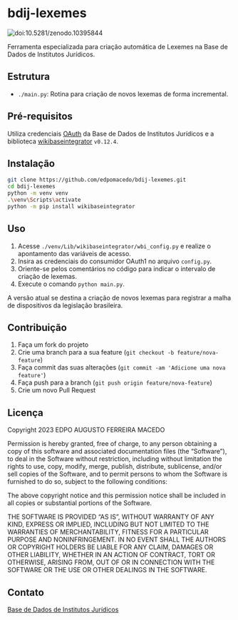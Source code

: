 # bdij-lexemes

![doi:10.5281/zenodo.10395844](https://zenodo.org/badge/DOI/10.5281/zenodo.10395844.svg)

Ferramenta especializada para criação automática de Lexemes na Base de Dados de Institutos Jurídicos.

## Estrutura

- `./main.py`: Rotina para criação de novos lexemas de forma incremental.

## Pré-requisitos

Utiliza credenciais [OAuth](https://web.bdij.com.br/wiki/Special:OAuthListConsumers) da Base de Dados de Institutos Jurídicos e a biblioteca [wikibaseintegrator](https://github.com/LeMyst/WikibaseIntegrator) `v0.12.4`.

## Instalação

```bash
git clone https://github.com/edpomacedo/bdij-lexemes.git
cd bdij-lexemes
python -m venv venv
.\venv\Scripts\activate
python -m pip install wikibaseintegrator
```

## Uso

1. Acesse `./venv/Lib/wikibaseintegrator/wbi_config.py` e realize o apontamento das variáveis de acesso.
2. Insira as credenciais do consumidor OAuth1 no arquivo `config.py`.
3. Oriente-se pelos comentários no código para indicar o intervalo de criação de lexemas.
4. Execute o comando `python main.py`.

A versão atual se destina a criação de novos lexemas para registrar a malha de dispositivos da legislação brasileira.

## Contribuição

1. Faça um fork do projeto
2. Crie uma branch para a sua feature (`git checkout -b feature/nova-feature`)
3. Faça commit das suas alterações (`git commit -am 'Adicione uma nova feature'`)
4. Faça push para a branch (`git push origin feature/nova-feature`)
5. Crie um novo Pull Request

## Licença

Copyright 2023 EDPO AUGUSTO FERREIRA MACEDO

Permission is hereby granted, free of charge, to any person obtaining a copy of this software and associated documentation files (the “Software”), to deal in the Software without restriction, including without limitation the rights to use, copy, modify, merge, publish, distribute, sublicense, and/or sell copies of the Software, and to permit persons to whom the Software is furnished to do so, subject to the following conditions:

The above copyright notice and this permission notice shall be included in all copies or substantial portions of the Software.

THE SOFTWARE IS PROVIDED “AS IS”, WITHOUT WARRANTY OF ANY KIND, EXPRESS OR IMPLIED, INCLUDING BUT NOT LIMITED TO THE WARRANTIES OF MERCHANTABILITY, FITNESS FOR A PARTICULAR PURPOSE AND NONINFRINGEMENT. IN NO EVENT SHALL THE AUTHORS OR COPYRIGHT HOLDERS BE LIABLE FOR ANY CLAIM, DAMAGES OR OTHER LIABILITY, WHETHER IN AN ACTION OF CONTRACT, TORT OR OTHERWISE, ARISING FROM, OUT OF OR IN CONNECTION WITH THE SOFTWARE OR THE USE OR OTHER DEALINGS IN THE SOFTWARE.

## Contato

[Base de Dados de Institutos Jurídicos](https://github.com/bdij)